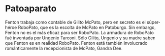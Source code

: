 # Patoaparato

Fenton trabaja como contable de Gilito McPato, pero en secreto es el súper-héroe RoboPato, que es la escolta de McPato en Patoburgo. Sin embargo, Fenton no es el más eficaz para ser RoboPato. La armadura de RoboPato fué inventada por Ungenio Tarconi. Sólo Gilito, Ungenio y su madre saben que Fenton es en realidad RoboPato. Fenton está también involucrado románticamente la recepcionista de McPato, Gandra Dee.
